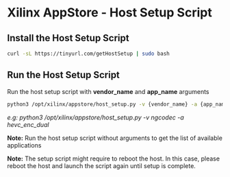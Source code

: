 
# Xilinx AppStore - Host Setup Script

## Install the Host Setup Script
````bash
curl -sL https://tinyurl.com/getHostSetup | sudo bash
````

## Run the Host Setup Script
Run the host setup script with **vendor_name** and **app_name** arguments
````bash
python3 /opt/xilinx/appstore/host_setup.py -v {vendor_name} -a {app_name}
````

*e.g: python3 /opt/xilinx/appstore/host_setup.py -v ngcodec -a hevc_enc_dual*

**Note:** Run the host setup script without arguments to get the list of available applications

**Note:** The setup script might require to reboot the host. In this case, please reboot the host and launch the script again until setup is complete.
